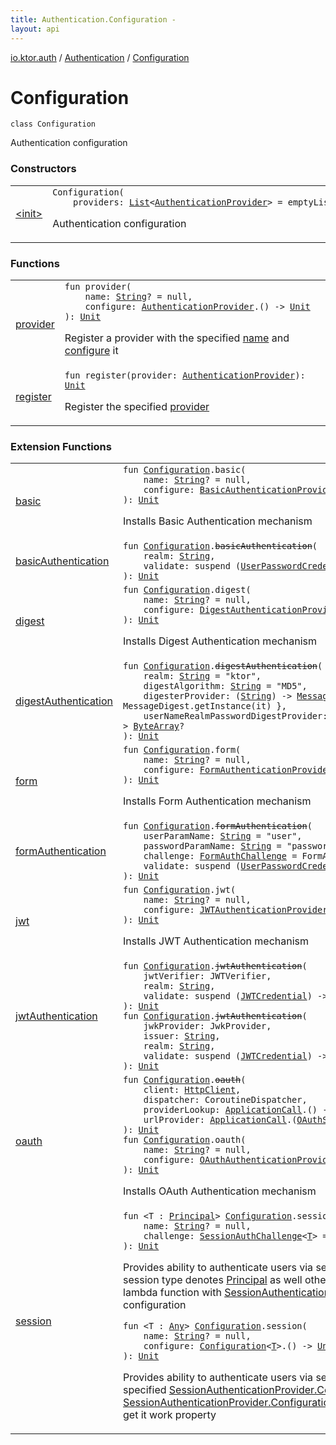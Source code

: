 ```yaml
---
title: Authentication.Configuration - 
layout: api
---
```


<div class='api-docs-breadcrumbs'><a href="../../index.html">io.ktor.auth</a> / <a href="../index.html">Authentication</a> / <a href="./index.html">Configuration</a></div>

# Configuration

<div class="signature"><code><span class="keyword">class </span><span class="identifier">Configuration</span></code></div>

Authentication configuration

### Constructors

<table class="api-docs-table">
<tbody>
<tr>
<td markdown="1">

<a href="-init-.html">&lt;init&gt;</a>


</td>
<td markdown="1">
<div class="signature"><code><span class="identifier">Configuration</span><span class="symbol">(</span><br/>&nbsp;&nbsp;&nbsp;&nbsp;<span class="parameterName" id="io.ktor.auth.Authentication.Configuration$<init>(kotlin.collections.List((io.ktor.auth.AuthenticationProvider)))/providers">providers</span><span class="symbol">:</span>&nbsp;<a href="https://kotlinlang.org/api/latest/jvm/stdlib/kotlin.collections/-list/index.html"><span class="identifier">List</span></a><span class="symbol">&lt;</span><a href="../../-authentication-provider/index.html"><span class="identifier">AuthenticationProvider</span></a><span class="symbol">&gt;</span>&nbsp;<span class="symbol">=</span>&nbsp;emptyList()<span class="symbol">)</span></code></div>

Authentication configuration


</td>
</tr>
</tbody>
</table>

### Functions

<table class="api-docs-table">
<tbody>
<tr>
<td markdown="1">

<a href="provider.html">provider</a>


</td>
<td markdown="1">
<div class="signature"><code><span class="keyword">fun </span><span class="identifier">provider</span><span class="symbol">(</span><br/>&nbsp;&nbsp;&nbsp;&nbsp;<span class="parameterName" id="io.ktor.auth.Authentication.Configuration$provider(kotlin.String, kotlin.Function1((io.ktor.auth.AuthenticationProvider, kotlin.Unit)))/name">name</span><span class="symbol">:</span>&nbsp;<a href="https://kotlinlang.org/api/latest/jvm/stdlib/kotlin/-string/index.html"><span class="identifier">String</span></a><span class="symbol">?</span>&nbsp;<span class="symbol">=</span>&nbsp;null<span class="symbol">, </span><br/>&nbsp;&nbsp;&nbsp;&nbsp;<span class="parameterName" id="io.ktor.auth.Authentication.Configuration$provider(kotlin.String, kotlin.Function1((io.ktor.auth.AuthenticationProvider, kotlin.Unit)))/configure">configure</span><span class="symbol">:</span>&nbsp;<a href="../../-authentication-provider/index.html"><span class="identifier">AuthenticationProvider</span></a><span class="symbol">.</span><span class="symbol">(</span><span class="symbol">)</span>&nbsp;<span class="symbol">-&gt;</span>&nbsp;<a href="https://kotlinlang.org/api/latest/jvm/stdlib/kotlin/-unit/index.html"><span class="identifier">Unit</span></a><br/><span class="symbol">)</span><span class="symbol">: </span><a href="https://kotlinlang.org/api/latest/jvm/stdlib/kotlin/-unit/index.html"><span class="identifier">Unit</span></a></code></div>

Register a provider with the specified <a href="provider.html#io.ktor.auth.Authentication.Configuration$provider(kotlin.String, kotlin.Function1((io.ktor.auth.AuthenticationProvider, kotlin.Unit)))/name">name</a> and <a href="provider.html#io.ktor.auth.Authentication.Configuration$provider(kotlin.String, kotlin.Function1((io.ktor.auth.AuthenticationProvider, kotlin.Unit)))/configure">configure</a> it


</td>
</tr>
<tr>
<td markdown="1">

<a href="register.html">register</a>


</td>
<td markdown="1">
<div class="signature"><code><span class="keyword">fun </span><span class="identifier">register</span><span class="symbol">(</span><span class="parameterName" id="io.ktor.auth.Authentication.Configuration$register(io.ktor.auth.AuthenticationProvider)/provider">provider</span><span class="symbol">:</span>&nbsp;<a href="../../-authentication-provider/index.html"><span class="identifier">AuthenticationProvider</span></a><span class="symbol">)</span><span class="symbol">: </span><a href="https://kotlinlang.org/api/latest/jvm/stdlib/kotlin/-unit/index.html"><span class="identifier">Unit</span></a></code></div>

Register the specified <a href="register.html#io.ktor.auth.Authentication.Configuration$register(io.ktor.auth.AuthenticationProvider)/provider">provider</a>


</td>
</tr>
</tbody>
</table>

### Extension Functions

<table class="api-docs-table">
<tbody>
<tr>
<td markdown="1">

<a href="../../basic.html">basic</a>


</td>
<td markdown="1">
<div class="signature"><code><span class="keyword">fun </span><a href="./index.md"><span class="identifier">Configuration</span></a><span class="symbol">.</span><span class="identifier">basic</span><span class="symbol">(</span><br/>&nbsp;&nbsp;&nbsp;&nbsp;<span class="parameterName" id="io.ktor.auth$basic(io.ktor.auth.Authentication.Configuration, kotlin.String, kotlin.Function1((io.ktor.auth.BasicAuthenticationProvider, kotlin.Unit)))/name">name</span><span class="symbol">:</span>&nbsp;<a href="https://kotlinlang.org/api/latest/jvm/stdlib/kotlin/-string/index.html"><span class="identifier">String</span></a><span class="symbol">?</span>&nbsp;<span class="symbol">=</span>&nbsp;null<span class="symbol">, </span><br/>&nbsp;&nbsp;&nbsp;&nbsp;<span class="parameterName" id="io.ktor.auth$basic(io.ktor.auth.Authentication.Configuration, kotlin.String, kotlin.Function1((io.ktor.auth.BasicAuthenticationProvider, kotlin.Unit)))/configure">configure</span><span class="symbol">:</span>&nbsp;<a href="../../-basic-authentication-provider/index.html"><span class="identifier">BasicAuthenticationProvider</span></a><span class="symbol">.</span><span class="symbol">(</span><span class="symbol">)</span>&nbsp;<span class="symbol">-&gt;</span>&nbsp;<a href="https://kotlinlang.org/api/latest/jvm/stdlib/kotlin/-unit/index.html"><span class="identifier">Unit</span></a><br/><span class="symbol">)</span><span class="symbol">: </span><a href="https://kotlinlang.org/api/latest/jvm/stdlib/kotlin/-unit/index.html"><span class="identifier">Unit</span></a></code></div>

Installs Basic Authentication mechanism


</td>
</tr>
<tr>
<td markdown="1">

<a href="../../basic-authentication.html">basicAuthentication</a>


</td>
<td markdown="1">
<div class="signature"><code><span class="keyword">fun </span><a href="./index.md"><span class="identifier">Configuration</span></a><span class="symbol">.</span><s><span class="identifier">basicAuthentication</span></s><span class="symbol">(</span><br/>&nbsp;&nbsp;&nbsp;&nbsp;<span class="parameterName" id="io.ktor.auth$basicAuthentication(io.ktor.auth.Authentication.Configuration, kotlin.String, kotlin.SuspendFunction1((io.ktor.auth.UserPasswordCredential, io.ktor.auth.Principal)))/realm">realm</span><span class="symbol">:</span>&nbsp;<a href="https://kotlinlang.org/api/latest/jvm/stdlib/kotlin/-string/index.html"><span class="identifier">String</span></a><span class="symbol">, </span><br/>&nbsp;&nbsp;&nbsp;&nbsp;<span class="parameterName" id="io.ktor.auth$basicAuthentication(io.ktor.auth.Authentication.Configuration, kotlin.String, kotlin.SuspendFunction1((io.ktor.auth.UserPasswordCredential, io.ktor.auth.Principal)))/validate">validate</span><span class="symbol">:</span>&nbsp;<span class="keyword">suspend </span><span class="symbol">(</span><a href="../../-user-password-credential/index.html"><span class="identifier">UserPasswordCredential</span></a><span class="symbol">)</span>&nbsp;<span class="symbol">-&gt;</span>&nbsp;<a href="../../-principal.html"><span class="identifier">Principal</span></a><span class="symbol">?</span><br/><span class="symbol">)</span><span class="symbol">: </span><a href="https://kotlinlang.org/api/latest/jvm/stdlib/kotlin/-unit/index.html"><span class="identifier">Unit</span></a></code></div>

</td>
</tr>
<tr>
<td markdown="1">

<a href="../../digest.html">digest</a>


</td>
<td markdown="1">
<div class="signature"><code><span class="keyword">fun </span><a href="./index.md"><span class="identifier">Configuration</span></a><span class="symbol">.</span><span class="identifier">digest</span><span class="symbol">(</span><br/>&nbsp;&nbsp;&nbsp;&nbsp;<span class="parameterName" id="io.ktor.auth$digest(io.ktor.auth.Authentication.Configuration, kotlin.String, kotlin.Function1((io.ktor.auth.DigestAuthenticationProvider, kotlin.Unit)))/name">name</span><span class="symbol">:</span>&nbsp;<a href="https://kotlinlang.org/api/latest/jvm/stdlib/kotlin/-string/index.html"><span class="identifier">String</span></a><span class="symbol">?</span>&nbsp;<span class="symbol">=</span>&nbsp;null<span class="symbol">, </span><br/>&nbsp;&nbsp;&nbsp;&nbsp;<span class="parameterName" id="io.ktor.auth$digest(io.ktor.auth.Authentication.Configuration, kotlin.String, kotlin.Function1((io.ktor.auth.DigestAuthenticationProvider, kotlin.Unit)))/configure">configure</span><span class="symbol">:</span>&nbsp;<a href="../../-digest-authentication-provider/index.html"><span class="identifier">DigestAuthenticationProvider</span></a><span class="symbol">.</span><span class="symbol">(</span><span class="symbol">)</span>&nbsp;<span class="symbol">-&gt;</span>&nbsp;<a href="https://kotlinlang.org/api/latest/jvm/stdlib/kotlin/-unit/index.html"><span class="identifier">Unit</span></a><br/><span class="symbol">)</span><span class="symbol">: </span><a href="https://kotlinlang.org/api/latest/jvm/stdlib/kotlin/-unit/index.html"><span class="identifier">Unit</span></a></code></div>

Installs Digest Authentication mechanism


</td>
</tr>
<tr>
<td markdown="1">

<a href="../../digest-authentication.html">digestAuthentication</a>


</td>
<td markdown="1">
<div class="signature"><code><span class="keyword">fun </span><a href="./index.md"><span class="identifier">Configuration</span></a><span class="symbol">.</span><s><span class="identifier">digestAuthentication</span></s><span class="symbol">(</span><br/>&nbsp;&nbsp;&nbsp;&nbsp;<span class="parameterName" id="io.ktor.auth$digestAuthentication(io.ktor.auth.Authentication.Configuration, kotlin.String, kotlin.String, kotlin.Function1((kotlin.String, java.security.MessageDigest)), kotlin.SuspendFunction2((kotlin.String, , kotlin.ByteArray)))/realm">realm</span><span class="symbol">:</span>&nbsp;<a href="https://kotlinlang.org/api/latest/jvm/stdlib/kotlin/-string/index.html"><span class="identifier">String</span></a>&nbsp;<span class="symbol">=</span>&nbsp;"ktor"<span class="symbol">, </span><br/>&nbsp;&nbsp;&nbsp;&nbsp;<span class="parameterName" id="io.ktor.auth$digestAuthentication(io.ktor.auth.Authentication.Configuration, kotlin.String, kotlin.String, kotlin.Function1((kotlin.String, java.security.MessageDigest)), kotlin.SuspendFunction2((kotlin.String, , kotlin.ByteArray)))/digestAlgorithm">digestAlgorithm</span><span class="symbol">:</span>&nbsp;<a href="https://kotlinlang.org/api/latest/jvm/stdlib/kotlin/-string/index.html"><span class="identifier">String</span></a>&nbsp;<span class="symbol">=</span>&nbsp;"MD5"<span class="symbol">, </span><br/>&nbsp;&nbsp;&nbsp;&nbsp;<span class="parameterName" id="io.ktor.auth$digestAuthentication(io.ktor.auth.Authentication.Configuration, kotlin.String, kotlin.String, kotlin.Function1((kotlin.String, java.security.MessageDigest)), kotlin.SuspendFunction2((kotlin.String, , kotlin.ByteArray)))/digesterProvider">digesterProvider</span><span class="symbol">:</span>&nbsp;<span class="symbol">(</span><a href="https://kotlinlang.org/api/latest/jvm/stdlib/kotlin/-string/index.html"><span class="identifier">String</span></a><span class="symbol">)</span>&nbsp;<span class="symbol">-&gt;</span>&nbsp;<a href="http://docs.oracle.com/javase/6/docs/api/java/security/MessageDigest.html"><span class="identifier">MessageDigest</span></a>&nbsp;<span class="symbol">=</span>&nbsp;{ MessageDigest.getInstance(it) }<span class="symbol">, </span><br/>&nbsp;&nbsp;&nbsp;&nbsp;<span class="parameterName" id="io.ktor.auth$digestAuthentication(io.ktor.auth.Authentication.Configuration, kotlin.String, kotlin.String, kotlin.Function1((kotlin.String, java.security.MessageDigest)), kotlin.SuspendFunction2((kotlin.String, , kotlin.ByteArray)))/userNameRealmPasswordDigestProvider">userNameRealmPasswordDigestProvider</span><span class="symbol">:</span>&nbsp;<span class="keyword">suspend </span><span class="symbol">(</span><a href="https://kotlinlang.org/api/latest/jvm/stdlib/kotlin/-string/index.html"><span class="identifier">String</span></a><span class="symbol">,</span>&nbsp;<a href="https://kotlinlang.org/api/latest/jvm/stdlib/kotlin/-string/index.html"><span class="identifier">String</span></a><span class="symbol">)</span>&nbsp;<span class="symbol">-&gt;</span>&nbsp;<a href="https://kotlinlang.org/api/latest/jvm/stdlib/kotlin/-byte-array/index.html"><span class="identifier">ByteArray</span></a><span class="symbol">?</span><br/><span class="symbol">)</span><span class="symbol">: </span><a href="https://kotlinlang.org/api/latest/jvm/stdlib/kotlin/-unit/index.html"><span class="identifier">Unit</span></a></code></div>

</td>
</tr>
<tr>
<td markdown="1">

<a href="../../form.html">form</a>


</td>
<td markdown="1">
<div class="signature"><code><span class="keyword">fun </span><a href="./index.md"><span class="identifier">Configuration</span></a><span class="symbol">.</span><span class="identifier">form</span><span class="symbol">(</span><br/>&nbsp;&nbsp;&nbsp;&nbsp;<span class="parameterName" id="io.ktor.auth$form(io.ktor.auth.Authentication.Configuration, kotlin.String, kotlin.Function1((io.ktor.auth.FormAuthenticationProvider, kotlin.Unit)))/name">name</span><span class="symbol">:</span>&nbsp;<a href="https://kotlinlang.org/api/latest/jvm/stdlib/kotlin/-string/index.html"><span class="identifier">String</span></a><span class="symbol">?</span>&nbsp;<span class="symbol">=</span>&nbsp;null<span class="symbol">, </span><br/>&nbsp;&nbsp;&nbsp;&nbsp;<span class="parameterName" id="io.ktor.auth$form(io.ktor.auth.Authentication.Configuration, kotlin.String, kotlin.Function1((io.ktor.auth.FormAuthenticationProvider, kotlin.Unit)))/configure">configure</span><span class="symbol">:</span>&nbsp;<a href="../../-form-authentication-provider/index.html"><span class="identifier">FormAuthenticationProvider</span></a><span class="symbol">.</span><span class="symbol">(</span><span class="symbol">)</span>&nbsp;<span class="symbol">-&gt;</span>&nbsp;<a href="https://kotlinlang.org/api/latest/jvm/stdlib/kotlin/-unit/index.html"><span class="identifier">Unit</span></a><br/><span class="symbol">)</span><span class="symbol">: </span><a href="https://kotlinlang.org/api/latest/jvm/stdlib/kotlin/-unit/index.html"><span class="identifier">Unit</span></a></code></div>

Installs Form Authentication mechanism


</td>
</tr>
<tr>
<td markdown="1">

<a href="../../form-authentication.html">formAuthentication</a>


</td>
<td markdown="1">
<div class="signature"><code><span class="keyword">fun </span><a href="./index.md"><span class="identifier">Configuration</span></a><span class="symbol">.</span><s><span class="identifier">formAuthentication</span></s><span class="symbol">(</span><br/>&nbsp;&nbsp;&nbsp;&nbsp;<span class="parameterName" id="io.ktor.auth$formAuthentication(io.ktor.auth.Authentication.Configuration, kotlin.String, kotlin.String, io.ktor.auth.FormAuthChallenge, kotlin.SuspendFunction1((io.ktor.auth.UserPasswordCredential, io.ktor.auth.Principal)))/userParamName">userParamName</span><span class="symbol">:</span>&nbsp;<a href="https://kotlinlang.org/api/latest/jvm/stdlib/kotlin/-string/index.html"><span class="identifier">String</span></a>&nbsp;<span class="symbol">=</span>&nbsp;"user"<span class="symbol">, </span><br/>&nbsp;&nbsp;&nbsp;&nbsp;<span class="parameterName" id="io.ktor.auth$formAuthentication(io.ktor.auth.Authentication.Configuration, kotlin.String, kotlin.String, io.ktor.auth.FormAuthChallenge, kotlin.SuspendFunction1((io.ktor.auth.UserPasswordCredential, io.ktor.auth.Principal)))/passwordParamName">passwordParamName</span><span class="symbol">:</span>&nbsp;<a href="https://kotlinlang.org/api/latest/jvm/stdlib/kotlin/-string/index.html"><span class="identifier">String</span></a>&nbsp;<span class="symbol">=</span>&nbsp;"password"<span class="symbol">, </span><br/>&nbsp;&nbsp;&nbsp;&nbsp;<span class="parameterName" id="io.ktor.auth$formAuthentication(io.ktor.auth.Authentication.Configuration, kotlin.String, kotlin.String, io.ktor.auth.FormAuthChallenge, kotlin.SuspendFunction1((io.ktor.auth.UserPasswordCredential, io.ktor.auth.Principal)))/challenge">challenge</span><span class="symbol">:</span>&nbsp;<a href="../../-form-auth-challenge/index.html"><span class="identifier">FormAuthChallenge</span></a>&nbsp;<span class="symbol">=</span>&nbsp;FormAuthChallenge.Unauthorized<span class="symbol">, </span><br/>&nbsp;&nbsp;&nbsp;&nbsp;<span class="parameterName" id="io.ktor.auth$formAuthentication(io.ktor.auth.Authentication.Configuration, kotlin.String, kotlin.String, io.ktor.auth.FormAuthChallenge, kotlin.SuspendFunction1((io.ktor.auth.UserPasswordCredential, io.ktor.auth.Principal)))/validate">validate</span><span class="symbol">:</span>&nbsp;<span class="keyword">suspend </span><span class="symbol">(</span><a href="../../-user-password-credential/index.html"><span class="identifier">UserPasswordCredential</span></a><span class="symbol">)</span>&nbsp;<span class="symbol">-&gt;</span>&nbsp;<a href="../../-principal.html"><span class="identifier">Principal</span></a><span class="symbol">?</span><br/><span class="symbol">)</span><span class="symbol">: </span><a href="https://kotlinlang.org/api/latest/jvm/stdlib/kotlin/-unit/index.html"><span class="identifier">Unit</span></a></code></div>

</td>
</tr>
<tr>
<td markdown="1">

<a href="../../../io.ktor.auth.jwt/jwt.html">jwt</a>


</td>
<td markdown="1">
<div class="signature"><code><span class="keyword">fun </span><a href="./index.md"><span class="identifier">Configuration</span></a><span class="symbol">.</span><span class="identifier">jwt</span><span class="symbol">(</span><br/>&nbsp;&nbsp;&nbsp;&nbsp;<span class="parameterName" id="io.ktor.auth.jwt$jwt(io.ktor.auth.Authentication.Configuration, kotlin.String, kotlin.Function1((io.ktor.auth.jwt.JWTAuthenticationProvider, kotlin.Unit)))/name">name</span><span class="symbol">:</span>&nbsp;<a href="https://kotlinlang.org/api/latest/jvm/stdlib/kotlin/-string/index.html"><span class="identifier">String</span></a><span class="symbol">?</span>&nbsp;<span class="symbol">=</span>&nbsp;null<span class="symbol">, </span><br/>&nbsp;&nbsp;&nbsp;&nbsp;<span class="parameterName" id="io.ktor.auth.jwt$jwt(io.ktor.auth.Authentication.Configuration, kotlin.String, kotlin.Function1((io.ktor.auth.jwt.JWTAuthenticationProvider, kotlin.Unit)))/configure">configure</span><span class="symbol">:</span>&nbsp;<a href="../../../io.ktor.auth.jwt/-j-w-t-authentication-provider/index.html"><span class="identifier">JWTAuthenticationProvider</span></a><span class="symbol">.</span><span class="symbol">(</span><span class="symbol">)</span>&nbsp;<span class="symbol">-&gt;</span>&nbsp;<a href="https://kotlinlang.org/api/latest/jvm/stdlib/kotlin/-unit/index.html"><span class="identifier">Unit</span></a><br/><span class="symbol">)</span><span class="symbol">: </span><a href="https://kotlinlang.org/api/latest/jvm/stdlib/kotlin/-unit/index.html"><span class="identifier">Unit</span></a></code></div>

Installs JWT Authentication mechanism


</td>
</tr>
<tr>
<td markdown="1">

<a href="../../../io.ktor.auth.jwt/jwt-authentication.html">jwtAuthentication</a>


</td>
<td markdown="1">
<div class="signature"><code><span class="keyword">fun </span><a href="./index.md"><span class="identifier">Configuration</span></a><span class="symbol">.</span><s><span class="identifier">jwtAuthentication</span></s><span class="symbol">(</span><br/>&nbsp;&nbsp;&nbsp;&nbsp;<span class="parameterName" id="io.ktor.auth.jwt$jwtAuthentication(io.ktor.auth.Authentication.Configuration, com.auth0.jwt.JWTVerifier, kotlin.String, kotlin.SuspendFunction1((io.ktor.auth.jwt.JWTCredential, io.ktor.auth.Principal)))/jwtVerifier">jwtVerifier</span><span class="symbol">:</span>&nbsp;<span class="identifier">JWTVerifier</span><span class="symbol">, </span><br/>&nbsp;&nbsp;&nbsp;&nbsp;<span class="parameterName" id="io.ktor.auth.jwt$jwtAuthentication(io.ktor.auth.Authentication.Configuration, com.auth0.jwt.JWTVerifier, kotlin.String, kotlin.SuspendFunction1((io.ktor.auth.jwt.JWTCredential, io.ktor.auth.Principal)))/realm">realm</span><span class="symbol">:</span>&nbsp;<a href="https://kotlinlang.org/api/latest/jvm/stdlib/kotlin/-string/index.html"><span class="identifier">String</span></a><span class="symbol">, </span><br/>&nbsp;&nbsp;&nbsp;&nbsp;<span class="parameterName" id="io.ktor.auth.jwt$jwtAuthentication(io.ktor.auth.Authentication.Configuration, com.auth0.jwt.JWTVerifier, kotlin.String, kotlin.SuspendFunction1((io.ktor.auth.jwt.JWTCredential, io.ktor.auth.Principal)))/validate">validate</span><span class="symbol">:</span>&nbsp;<span class="keyword">suspend </span><span class="symbol">(</span><a href="../../../io.ktor.auth.jwt/-j-w-t-credential/index.html"><span class="identifier">JWTCredential</span></a><span class="symbol">)</span>&nbsp;<span class="symbol">-&gt;</span>&nbsp;<a href="../../-principal.html"><span class="identifier">Principal</span></a><span class="symbol">?</span><br/><span class="symbol">)</span><span class="symbol">: </span><a href="https://kotlinlang.org/api/latest/jvm/stdlib/kotlin/-unit/index.html"><span class="identifier">Unit</span></a></code></div>

<div class="signature"><code><span class="keyword">fun </span><a href="./index.md"><span class="identifier">Configuration</span></a><span class="symbol">.</span><s><span class="identifier">jwtAuthentication</span></s><span class="symbol">(</span><br/>&nbsp;&nbsp;&nbsp;&nbsp;<span class="parameterName" id="io.ktor.auth.jwt$jwtAuthentication(io.ktor.auth.Authentication.Configuration, com.auth0.jwk.JwkProvider, kotlin.String, kotlin.String, kotlin.SuspendFunction1((io.ktor.auth.jwt.JWTCredential, io.ktor.auth.Principal)))/jwkProvider">jwkProvider</span><span class="symbol">:</span>&nbsp;<span class="identifier">JwkProvider</span><span class="symbol">, </span><br/>&nbsp;&nbsp;&nbsp;&nbsp;<span class="parameterName" id="io.ktor.auth.jwt$jwtAuthentication(io.ktor.auth.Authentication.Configuration, com.auth0.jwk.JwkProvider, kotlin.String, kotlin.String, kotlin.SuspendFunction1((io.ktor.auth.jwt.JWTCredential, io.ktor.auth.Principal)))/issuer">issuer</span><span class="symbol">:</span>&nbsp;<a href="https://kotlinlang.org/api/latest/jvm/stdlib/kotlin/-string/index.html"><span class="identifier">String</span></a><span class="symbol">, </span><br/>&nbsp;&nbsp;&nbsp;&nbsp;<span class="parameterName" id="io.ktor.auth.jwt$jwtAuthentication(io.ktor.auth.Authentication.Configuration, com.auth0.jwk.JwkProvider, kotlin.String, kotlin.String, kotlin.SuspendFunction1((io.ktor.auth.jwt.JWTCredential, io.ktor.auth.Principal)))/realm">realm</span><span class="symbol">:</span>&nbsp;<a href="https://kotlinlang.org/api/latest/jvm/stdlib/kotlin/-string/index.html"><span class="identifier">String</span></a><span class="symbol">, </span><br/>&nbsp;&nbsp;&nbsp;&nbsp;<span class="parameterName" id="io.ktor.auth.jwt$jwtAuthentication(io.ktor.auth.Authentication.Configuration, com.auth0.jwk.JwkProvider, kotlin.String, kotlin.String, kotlin.SuspendFunction1((io.ktor.auth.jwt.JWTCredential, io.ktor.auth.Principal)))/validate">validate</span><span class="symbol">:</span>&nbsp;<span class="keyword">suspend </span><span class="symbol">(</span><a href="../../../io.ktor.auth.jwt/-j-w-t-credential/index.html"><span class="identifier">JWTCredential</span></a><span class="symbol">)</span>&nbsp;<span class="symbol">-&gt;</span>&nbsp;<a href="../../-principal.html"><span class="identifier">Principal</span></a><span class="symbol">?</span><br/><span class="symbol">)</span><span class="symbol">: </span><a href="https://kotlinlang.org/api/latest/jvm/stdlib/kotlin/-unit/index.html"><span class="identifier">Unit</span></a></code></div>

</td>
</tr>
<tr>
<td markdown="1">

<a href="../../oauth.html">oauth</a>


</td>
<td markdown="1">
<div class="signature"><code><span class="keyword">fun </span><a href="./index.md"><span class="identifier">Configuration</span></a><span class="symbol">.</span><s><span class="identifier">oauth</span></s><span class="symbol">(</span><br/>&nbsp;&nbsp;&nbsp;&nbsp;<span class="parameterName" id="io.ktor.auth$oauth(io.ktor.auth.Authentication.Configuration, io.ktor.client.HttpClient, kotlinx.coroutines.CoroutineDispatcher, kotlin.Function1((io.ktor.application.ApplicationCall, io.ktor.auth.OAuthServerSettings)), kotlin.Function2((io.ktor.application.ApplicationCall, io.ktor.auth.OAuthServerSettings, kotlin.String)))/client">client</span><span class="symbol">:</span>&nbsp;<a href="../../../io.ktor.client/-http-client/index.html"><span class="identifier">HttpClient</span></a><span class="symbol">, </span><br/>&nbsp;&nbsp;&nbsp;&nbsp;<span class="parameterName" id="io.ktor.auth$oauth(io.ktor.auth.Authentication.Configuration, io.ktor.client.HttpClient, kotlinx.coroutines.CoroutineDispatcher, kotlin.Function1((io.ktor.application.ApplicationCall, io.ktor.auth.OAuthServerSettings)), kotlin.Function2((io.ktor.application.ApplicationCall, io.ktor.auth.OAuthServerSettings, kotlin.String)))/dispatcher">dispatcher</span><span class="symbol">:</span>&nbsp;<span class="identifier">CoroutineDispatcher</span><span class="symbol">, </span><br/>&nbsp;&nbsp;&nbsp;&nbsp;<span class="parameterName" id="io.ktor.auth$oauth(io.ktor.auth.Authentication.Configuration, io.ktor.client.HttpClient, kotlinx.coroutines.CoroutineDispatcher, kotlin.Function1((io.ktor.application.ApplicationCall, io.ktor.auth.OAuthServerSettings)), kotlin.Function2((io.ktor.application.ApplicationCall, io.ktor.auth.OAuthServerSettings, kotlin.String)))/providerLookup">providerLookup</span><span class="symbol">:</span>&nbsp;<a href="../../../io.ktor.application/-application-call/index.html"><span class="identifier">ApplicationCall</span></a><span class="symbol">.</span><span class="symbol">(</span><span class="symbol">)</span>&nbsp;<span class="symbol">-&gt;</span>&nbsp;<a href="../../-o-auth-server-settings/index.html"><span class="identifier">OAuthServerSettings</span></a><span class="symbol">?</span><span class="symbol">, </span><br/>&nbsp;&nbsp;&nbsp;&nbsp;<span class="parameterName" id="io.ktor.auth$oauth(io.ktor.auth.Authentication.Configuration, io.ktor.client.HttpClient, kotlinx.coroutines.CoroutineDispatcher, kotlin.Function1((io.ktor.application.ApplicationCall, io.ktor.auth.OAuthServerSettings)), kotlin.Function2((io.ktor.application.ApplicationCall, io.ktor.auth.OAuthServerSettings, kotlin.String)))/urlProvider">urlProvider</span><span class="symbol">:</span>&nbsp;<a href="../../../io.ktor.application/-application-call/index.html"><span class="identifier">ApplicationCall</span></a><span class="symbol">.</span><span class="symbol">(</span><a href="../../-o-auth-server-settings/index.html"><span class="identifier">OAuthServerSettings</span></a><span class="symbol">)</span>&nbsp;<span class="symbol">-&gt;</span>&nbsp;<a href="https://kotlinlang.org/api/latest/jvm/stdlib/kotlin/-string/index.html"><span class="identifier">String</span></a><br/><span class="symbol">)</span><span class="symbol">: </span><a href="https://kotlinlang.org/api/latest/jvm/stdlib/kotlin/-unit/index.html"><span class="identifier">Unit</span></a></code></div>
<div class="signature"><code><span class="keyword">fun </span><a href="./index.md"><span class="identifier">Configuration</span></a><span class="symbol">.</span><span class="identifier">oauth</span><span class="symbol">(</span><br/>&nbsp;&nbsp;&nbsp;&nbsp;<span class="parameterName" id="io.ktor.auth$oauth(io.ktor.auth.Authentication.Configuration, kotlin.String, kotlin.Function1((io.ktor.auth.OAuthAuthenticationProvider, kotlin.Unit)))/name">name</span><span class="symbol">:</span>&nbsp;<a href="https://kotlinlang.org/api/latest/jvm/stdlib/kotlin/-string/index.html"><span class="identifier">String</span></a><span class="symbol">?</span>&nbsp;<span class="symbol">=</span>&nbsp;null<span class="symbol">, </span><br/>&nbsp;&nbsp;&nbsp;&nbsp;<span class="parameterName" id="io.ktor.auth$oauth(io.ktor.auth.Authentication.Configuration, kotlin.String, kotlin.Function1((io.ktor.auth.OAuthAuthenticationProvider, kotlin.Unit)))/configure">configure</span><span class="symbol">:</span>&nbsp;<a href="../../-o-auth-authentication-provider/index.html"><span class="identifier">OAuthAuthenticationProvider</span></a><span class="symbol">.</span><span class="symbol">(</span><span class="symbol">)</span>&nbsp;<span class="symbol">-&gt;</span>&nbsp;<a href="https://kotlinlang.org/api/latest/jvm/stdlib/kotlin/-unit/index.html"><span class="identifier">Unit</span></a><br/><span class="symbol">)</span><span class="symbol">: </span><a href="https://kotlinlang.org/api/latest/jvm/stdlib/kotlin/-unit/index.html"><span class="identifier">Unit</span></a></code></div>

Installs OAuth Authentication mechanism


</td>
</tr>
<tr>
<td markdown="1">

<a href="../../session.html">session</a>


</td>
<td markdown="1">
<div class="signature"><code><span class="keyword">fun </span><span class="symbol">&lt;</span><span class="identifier">T</span>&nbsp;<span class="symbol">:</span>&nbsp;<a href="../../-principal.html"><span class="identifier">Principal</span></a><span class="symbol">&gt;</span> <a href="./index.md"><span class="identifier">Configuration</span></a><span class="symbol">.</span><span class="identifier">session</span><span class="symbol">(</span><br/>&nbsp;&nbsp;&nbsp;&nbsp;<span class="parameterName" id="io.ktor.auth$session(io.ktor.auth.Authentication.Configuration, kotlin.String, io.ktor.auth.SessionAuthChallenge((io.ktor.auth.session.T)))/name">name</span><span class="symbol">:</span>&nbsp;<a href="https://kotlinlang.org/api/latest/jvm/stdlib/kotlin/-string/index.html"><span class="identifier">String</span></a><span class="symbol">?</span>&nbsp;<span class="symbol">=</span>&nbsp;null<span class="symbol">, </span><br/>&nbsp;&nbsp;&nbsp;&nbsp;<span class="parameterName" id="io.ktor.auth$session(io.ktor.auth.Authentication.Configuration, kotlin.String, io.ktor.auth.SessionAuthChallenge((io.ktor.auth.session.T)))/challenge">challenge</span><span class="symbol">:</span>&nbsp;<a href="../../-session-auth-challenge/index.html"><span class="identifier">SessionAuthChallenge</span></a><span class="symbol">&lt;</span><a href="../../session.html#T"><span class="identifier">T</span></a><span class="symbol">&gt;</span>&nbsp;<span class="symbol">=</span>&nbsp;SessionAuthChallenge.Default<br/><span class="symbol">)</span><span class="symbol">: </span><a href="https://kotlinlang.org/api/latest/jvm/stdlib/kotlin/-unit/index.html"><span class="identifier">Unit</span></a></code></div>

Provides ability to authenticate users via sessions. It only works if <a href="../../session.html#T">T</a> session type denotes <a href="../../-principal.html">Principal</a> as well
otherwise use full <a href="../../session.html">session</a> with lambda function with <a href="../../-session-authentication-provider/-configuration/validate.html">SessionAuthenticationProvider.Configuration.validate</a> configuration

<div class="signature"><code><span class="keyword">fun </span><span class="symbol">&lt;</span><span class="identifier">T</span>&nbsp;<span class="symbol">:</span>&nbsp;<a href="https://kotlinlang.org/api/latest/jvm/stdlib/kotlin/-any/index.html"><span class="identifier">Any</span></a><span class="symbol">&gt;</span> <a href="./index.md"><span class="identifier">Configuration</span></a><span class="symbol">.</span><span class="identifier">session</span><span class="symbol">(</span><br/>&nbsp;&nbsp;&nbsp;&nbsp;<span class="parameterName" id="io.ktor.auth$session(io.ktor.auth.Authentication.Configuration, kotlin.String, kotlin.Function1((io.ktor.auth.SessionAuthenticationProvider.Configuration((io.ktor.auth.session.T)), kotlin.Unit)))/name">name</span><span class="symbol">:</span>&nbsp;<a href="https://kotlinlang.org/api/latest/jvm/stdlib/kotlin/-string/index.html"><span class="identifier">String</span></a><span class="symbol">?</span>&nbsp;<span class="symbol">=</span>&nbsp;null<span class="symbol">, </span><br/>&nbsp;&nbsp;&nbsp;&nbsp;<span class="parameterName" id="io.ktor.auth$session(io.ktor.auth.Authentication.Configuration, kotlin.String, kotlin.Function1((io.ktor.auth.SessionAuthenticationProvider.Configuration((io.ktor.auth.session.T)), kotlin.Unit)))/configure">configure</span><span class="symbol">:</span>&nbsp;<a href="../../-session-authentication-provider/-configuration/index.html"><span class="identifier">Configuration</span></a><span class="symbol">&lt;</span><a href="../../session.html#T"><span class="identifier">T</span></a><span class="symbol">&gt;</span><span class="symbol">.</span><span class="symbol">(</span><span class="symbol">)</span>&nbsp;<span class="symbol">-&gt;</span>&nbsp;<a href="https://kotlinlang.org/api/latest/jvm/stdlib/kotlin/-unit/index.html"><span class="identifier">Unit</span></a><br/><span class="symbol">)</span><span class="symbol">: </span><a href="https://kotlinlang.org/api/latest/jvm/stdlib/kotlin/-unit/index.html"><span class="identifier">Unit</span></a></code></div>

Provides ability to authenticate users via sessions. It is important to have
specified <a href="../../-session-authentication-provider/-configuration/validate.html">SessionAuthenticationProvider.Configuration.validate</a> and
<a href="../../-session-authentication-provider/-configuration/challenge.html">SessionAuthenticationProvider.Configuration.challenge</a> in the lambda
to get it work property


</td>
</tr>
</tbody>
</table>
